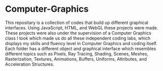 # Computer-Graphics

This repositary is a collection of codes that build up different graphical interfaces. Using JavaScript, HTML, and WebGL these projects were made. These projects were also under the supervision of a Computer Graphics class I took which made us do all these independent coding labs, which displays my skills and fluency level in Computer Graphics and coding itself. Each folder has a different object and graphical interface which resembles different topics such as Pixels, Ray Tracing, Shading, Scenes, Meshes, Rasterization, Textures, Animations, Buffers, Uniforms, Attributes, and Acceleration Structures. 
